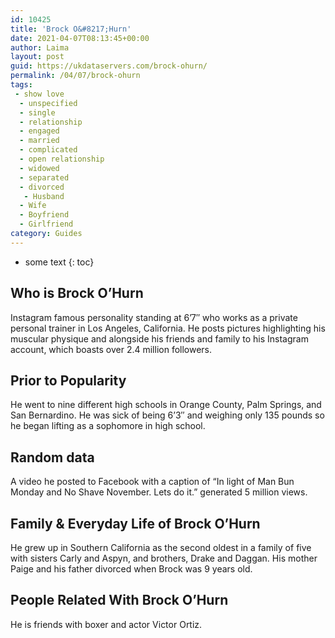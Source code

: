 ```yaml
---
id: 10425
title: 'Brock O&#8217;Hurn'
date: 2021-04-07T08:13:45+00:00
author: Laima
layout: post
guid: https://ukdataservers.com/brock-ohurn/
permalink: /04/07/brock-ohurn
tags:
 - show love
  - unspecified
  - single
  - relationship
  - engaged
  - married
  - complicated
  - open relationship
  - widowed
  - separated
  - divorced
   - Husband
  - Wife
  - Boyfriend
  - Girlfriend
category: Guides
---
```


* some text
{: toc}


## Who is Brock O&#8217;Hurn
                  
                  
                  
Instagram famous personality standing at 6&#8217;7&#8243; who works as a private personal trainer in Los Angeles, California. He posts pictures highlighting his muscular physique and alongside his friends and family to his Instagram account, which boasts over 2.4 million followers. 
                  
              
            
              
            
                
                
                
## Prior to Popularity
                  
                  
                  
He went to nine different high schools in Orange County, Palm Springs, and San Bernardino. He was sick of being 6&#8217;3&#8243; and weighing only 135 pounds so he began lifting as a sophomore in high school.
                  
              
            
              
            
                
                
                
## Random data
                  
                  
                  
A video he posted to Facebook with a caption of &#8220;In light of Man Bun Monday and No Shave November. Lets do it.&#8221; generated 5 million views.
                  
              
            
              
            
                
                
                
## Family & Everyday Life of Brock O&#8217;Hurn
                  
                  
                  
He grew up in Southern California as the second oldest in a family of five with sisters Carly and Aspyn, and brothers, Drake and Daggan. His mother Paige and his father divorced when Brock was 9 years old.
                  
              
            
              
            
                
                
                
## People Related With Brock O&#8217;Hurn
                  
                  
                  
He is friends with boxer and actor Victor Ortiz.
                  
              
            
              
            
                
              
            
              
              
            
            
              
            
          
          
          